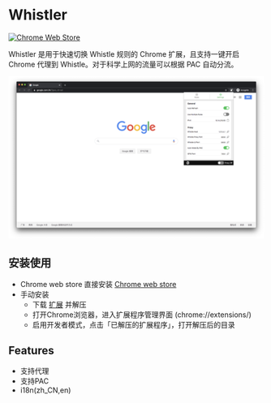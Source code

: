 # Whistler

[![Chrome Web Store](https://img.shields.io/chrome-web-store/v/jkohblcpemjicbcaicciplcddbfiajkf)](https://chrome.google.com/webstore/detail/whistler/jkohblcpemjicbcaicciplcddbfiajkf)


Whistler 是用于快速切换 Whistle 规则的 Chrome 扩展，且支持一键开启 Chrome 代理到 Whistle。对于科学上网的流量可以根据 PAC 自动分流。


![settings](./screenshots/settings.png)


## 安装使用

- Chrome web store 直接安装
[Chrome web store](https://chrome.google.com/webstore/detail/whistler/jkohblcpemjicbcaicciplcddbfiajkf)
- 手动安装
    - 下载 [扩展](/releases) 并解压
    - 打开Chrome浏览器，进入扩展程序管理界面 (chrome://extensions/)
    - 启用开发者模式，点击「已解压的扩展程序」，打开解压后的目录

## Features

- 支持代理
- 支持PAC
- i18n(zh_CN,en)
